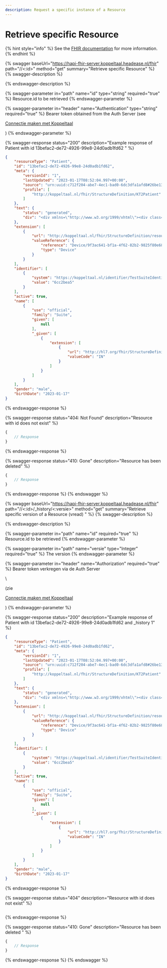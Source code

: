 ```yaml
---
description: Request a specific instance of a Resource
---
```


# Retrieve specific Resource

{% hint style="info" %}
See the [FHIR documentation](https://www.hl7.org/fhir/r4/http.html#read) for more information.
{% endhint %}

{% swagger baseUrl="https://hapi-fhir-server.koppeltaal.headease.nl/fhir" path="/<Resource>/<:id>" method="get" summary="Retrieve specific Resource" %}
{% swagger-description %}

{% endswagger-description %}

{% swagger-parameter in="path" name="id" type="string" required="true" %}
Resource.id to be retrieved
{% endswagger-parameter %}

{% swagger-parameter in="header" name="Authentication" type="string" required="true" %}
Bearer token obtained from the Auth Server (see 

[Connectie maken met Koppeltaal](../../connectie-maken-met-koppeltaal/)

)
{% endswagger-parameter %}

{% swagger-response status="200" description="Example response of Patient with id 13befac2-de72-4926-99e8-24d0adb1fd62 " %}
```json
{
    "resourceType": "Patient",
    "id": "13befac2-de72-4926-99e8-24d0adb1fd62",
    "meta": {
        "versionId": "1",
        "lastUpdated": "2023-01-17T08:52:04.997+00:00",
        "source": "urn:uuid:c712f204-abe7-4ec1-bad0-6dc3dfa1afd8#26be13a5038c6a77",
        "profile": [
            "http://koppeltaal.nl/fhir/StructureDefinition/KT2Patient"
        ]
    },
    "text": {
        "status": "generated",
        "div": "<div xmlns=\"http://www.w3.org/1999/xhtml\"><div class=\"hapiHeaderText\">null <b>SUITE </b></div><table class=\"hapiPropertyTable\"><tbody><tr><td>Identifier</td><td>6cc2bea5</td></tr><tr><td>Date of birth</td><td><span>17 January 2023</span></td></tr></tbody></table></div>"
    },
    "extension": [
        {
            "url": "http://koppeltaal.nl/fhir/StructureDefinition/resource-origin",
            "valueReference": {
                "reference": "Device/9f3ac641-bf1a-4f62-82b2-9825f80e6847",
                "type": "Device"
            }
        }
    ],
    "identifier": [
        {
            "system": "https://koppeltaal.nl/identifier/TestSuiteIdentifier",
            "value": "6cc2bea5"
        }
    ],
    "active": true,
    "name": [
        {
            "use": "official",
            "family": "Suite",
            "given": [
                null
            ],
            "_given": [
                {
                    "extension": [
                        {
                            "url": "http://hl7.org/fhir/StructureDefinition/iso21090-EN-qualifier",
                            "valueCode": "IN"
                        }
                    ]
                }
            ]
        }
    ],
    "gender": "male",
    "birthDate": "2023-01-17"
}
```
{% endswagger-response %}

{% swagger-response status="404: Not Found" description="Resource with id does not exist" %}
```javascript
{
    // Response
}
```
{% endswagger-response %}

{% swagger-response status="410: Gone" description="Resource has been deleted" %}
```javascript
{
    // Response
}
```
{% endswagger-response %}
{% endswagger %}

{% swagger baseUrl="https://hapi-fhir-server.koppeltaal.headease.nl/fhir" path="/<Resource>/<:id>/_history/<:versie>" method="get" summary="Retrieve specific version of a Resource (vread) " %}
{% swagger-description %}

{% endswagger-description %}

{% swagger-parameter in="path" name="id" required="true" %}
Resource.id to be retrieved
{% endswagger-parameter %}

{% swagger-parameter in="path" name="versie" type="Integer" required="true" %}
The version
{% endswagger-parameter %}

{% swagger-parameter in="header" name="Authorization" required="true" %}
Bearer token verkregen via de Auth Server 

\


(zie 

[Connectie maken met Koppeltaal](../../connectie-maken-met-koppeltaal/)

)
{% endswagger-parameter %}

{% swagger-response status="200" description="Example response of Patient with id 13befac2-de72-4926-99e8-24d0adb1fd62 and _history 1" %}
```json
{
    "resourceType": "Patient",
    "id": "13befac2-de72-4926-99e8-24d0adb1fd62",
    "meta": {
        "versionId": "1",
        "lastUpdated": "2023-01-17T08:52:04.997+00:00",
        "source": "urn:uuid:c712f204-abe7-4ec1-bad0-6dc3dfa1afd8#26be13a5038c6a77",
        "profile": [
            "http://koppeltaal.nl/fhir/StructureDefinition/KT2Patient"
        ]
    },
    "text": {
        "status": "generated",
        "div": "<div xmlns=\"http://www.w3.org/1999/xhtml\"><div class=\"hapiHeaderText\">null <b>SUITE </b></div><table class=\"hapiPropertyTable\"><tbody><tr><td>Identifier</td><td>6cc2bea5</td></tr><tr><td>Date of birth</td><td><span>17 January 2023</span></td></tr></tbody></table></div>"
    },
    "extension": [
        {
            "url": "http://koppeltaal.nl/fhir/StructureDefinition/resource-origin",
            "valueReference": {
                "reference": "Device/9f3ac641-bf1a-4f62-82b2-9825f80e6847",
                "type": "Device"
            }
        }
    ],
    "identifier": [
        {
            "system": "https://koppeltaal.nl/identifier/TestSuiteIdentifier",
            "value": "6cc2bea5"
        }
    ],
    "active": true,
    "name": [
        {
            "use": "official",
            "family": "Suite",
            "given": [
                null
            ],
            "_given": [
                {
                    "extension": [
                        {
                            "url": "http://hl7.org/fhir/StructureDefinition/iso21090-EN-qualifier",
                            "valueCode": "IN"
                        }
                    ]
                }
            ]
        }
    ],
    "gender": "male",
    "birthDate": "2023-01-17"
}
```
{% endswagger-response %}

{% swagger-response status="404" description="Resource with id does not exist" %}
```
```
{% endswagger-response %}

{% swagger-response status="410: Gone" description="Resource has been deleted " %}
```javascript
{
    // Response
}
```
{% endswagger-response %}
{% endswagger %}
